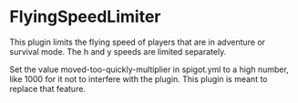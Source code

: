 # FlyingSpeedLimiter

This plugin limits the flying speed of players that are in adventure or survival mode.
The h and y speeds are limited separately.

Set the value moved-too-quickly-multiplier in spigot.yml to a high number, like 1000 for it not to interfere
with the plugin. This plugin is meant to replace that feature.